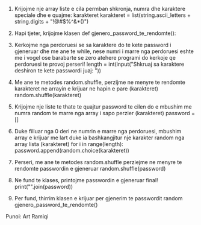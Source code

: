 1.	Krijojme nje array liste e cila permban shkronja, numra dhe karaktere speciale dhe e quajme: karakteret
karakteret = list(string.ascii_letters + string.digits + "!@#$%^&*()")

2.	Hapi tjeter, krijojme klasen 
def gjenero_password_te_rendomte():
3.	Kerkojme nga perdoruesi se sa karaktere do te kete password i gjeneruar dhe me ane te while, nese numri i marre nga perdoruesi eshte me i vogel ose barabarte se zero atehere programi do kerkoje qe perdoruesi te provoj perseri!
length = int(input("Shkruaj sa karaktere deshiron te kete passwordi juaj: "))
4.	Me ane te metodes random.shuffle, perzijme ne menyre te rendomte karakteret ne arrayin e krijuar ne hapin e pare (karakteret)
random.shuffle(karakteret)
5.	Krijojme nje liste te thate te quajtur password te cilen do e mbushim me numra random te marre nga array i sapo perzier (karakteret)
password = []
6.	Duke filluar nga 0 deri ne numrin e marre nga perdoruesi, mbushim array e krijuar me lart duke ia bashkangjitur nje karakter random nga array lista (karakteret)
for i in range(length):
    password.append(random.choice(karakteret))
7.	Perseri, me ane te metodes random.shuffle perziejme ne menyre te rendomte passwordin e gjeneruar
random.shuffle(password)
8.	Ne fund te klases, printojme passwordin e gjeneruar final!
print("".join(password))
9.	Per fund, thirrim klasen e krijuar per gjenerim te passwordit random 
gjenero_password_te_rendomte()



Punoi: Art Ramiqi

